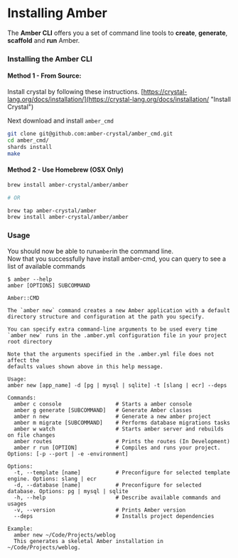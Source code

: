 # Installing Amber

The **Amber CLI** offers you a set of command line tools to **create**, **generate**, **scaffold** and **run** Amber.

### Installing the Amber CLI

#### Method 1 - From Source:

Install crystal by following these instructions. [https://crystal-lang.org/docs/installation/](https://crystal-lang.org/docs/installation/ "Install Crystal")

Next download and install `amber_cmd`

```bash
git clone git@github.com:amber-crystal/amber_cmd.git
cd amber_cmd/
shards install
make
```

#### Method 2 - Use Homebrew \(OSX Only\)

```bash
brew install amber-crystal/amber/amber

# OR

brew tap amber-crystal/amber
brew install amber-crystal/amber/amber
```

### Usage

You should now be able to run`amber`in the command line.  
Now that you successfully have install amber-cmd, you can query to see a list of available commands

    $ amber --help
    amber [OPTIONS] SUBCOMMAND

    Amber::CMD

    The `amber new` command creates a new Amber application with a default
    directory structure and configuration at the path you specify.

    You can specify extra command-line arguments to be used every time
    `amber new` runs in the .amber.yml configuration file in your project 
    root directory

    Note that the arguments specified in the .amber.yml file does not affect the
    defaults values shown above in this help message.

    Usage:
    amber new [app_name] -d [pg | mysql | sqlite] -t [slang | ecr] --deps 

    Commands:
      amber c console                 # Starts a amber console   
      amber g generate [SUBCOMMAND]   # Generate Amber classes
      amber n new                     # Generate a new amber project
      amber m migrate [SUBCOMMAND]    # Performs database migrations tasks
      amber w watch                   # Starts amber server and rebuilds on file changes
      amber routes                    # Prints the routes (In Development)
      amber r run [OPTION]            # Compiles and runs your project. Options: [-p --port | -e -environment]

    Options:
      -t, --template [name]           # Preconfigure for selected template engine. Options: slang | ecr 
      -d, --database [name]           # Preconfigure for selected database. Options: pg | mysql | sqlite
      -h, --help                      # Describe available commands and usages
      -v, --version                   # Prints Amber version
      --deps                          # Installs project dependencies

    Example:
      amber new ~/Code/Projects/weblog
      This generates a skeletal Amber installation in ~/Code/Projects/weblog.

```

```




